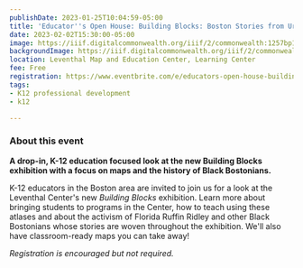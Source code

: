 ```yaml
---
publishDate: 2023-01-25T10:04:59-05:00
title: 'Educator''s Open House: Building Blocks: Boston Stories from Urban Atlases'
date: 2023-02-02T15:30:00-05:00
image: https://iiif.digitalcommonwealth.org/iiif/2/commonwealth:1257bp14v/1679,1653,5692,3411/full/0/default.jpg
backgroundImage: https://iiif.digitalcommonwealth.org/iiif/2/commonwealth:1257bp14v/1679,1653,5692,3411/full/0/default.jpg
location: Leventhal Map and Education Center, Learning Center
fee: Free
registration: https://www.eventbrite.com/e/educators-open-house-building-blocks-boston-stories-from-urban-atlases-tickets-519933674617
tags:
- K12 professional development
- k12

---
```

### **About this event**

**A drop-in, K-12 education focused look at the new Building Blocks exhibition with a focus on maps and the history of Black Bostonians.**

K-12 educators in the Boston area are invited to join us for a look at the Leventhal Center's new _Building Blocks_ exhibition. Learn more about bringing students to programs in the Center, how to teach using these atlases and about the activism of Florida Ruffin Ridley and other Black Bostonians whose stories are woven throughout the exhibition. We'll also have classroom-ready maps you can take away!

_Registration is encouraged but not required._ 